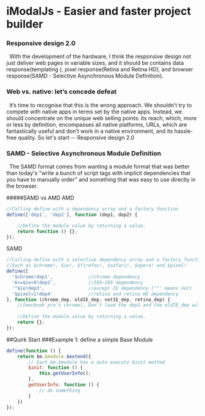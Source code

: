 # iModalJs - Easier and faster project builder
### Responsive design 2.0
  &nbsp;&nbsp;With the development of the hardware, I think the responsive design not just deliver web pages in variable sizes, and it should be contains data response(templating ), pixel response(Retina and Retina HD), and browser response(SAMD -  Selective Asynchronous Module Definition).
### Web vs. native: let’s concede defeat
  &nbsp;&nbsp;It’s time to recognise that this is the wrong approach. We shouldn’t try to compete with native apps in terms set by the native apps. Instead, we should concentrate on the unique web selling points: its reach, which, more or less by definition, encompasses all native platforms, URLs, which are fantastically useful and don’t work in a native environment, and its hassle-free quality. So let's start -- Responsive design 2.0
### SAMD - Selective Asynchronous Module Definition
  &nbsp;&nbsp;The SAMD format comes from wanting a module format that was better than today's "write a bunch of script tags with implicit dependencies that you have to manually order" and something that was easy to use directly in the browser.
  
#####SAMD vs AMD
AMD
```javascript
//Calling define with a dependency array and a factory function
define(['dep1', 'dep2'], function (dep1, dep2) {

    //Define the module value by returning a value.
    return function () {};
});
```
SAMD
```javascript
//Calling define with a selective dependency array and a factory function
//Such as $chrome!, $ie!, $firefox!, $safari!, $opera! and $pixel!
define([
  '$chrome!dep1',             //chrome dependency   
  '6<=$ie<9!dep2',            //IE6~IE9 dependency
  '^$ie!dep3',                //except IE dependency ('^' means not) 
  '$pixel>1!dep4'             //retina and retina HD dependency 
], function (chrome_dep, oldIE_dep, notIE_dep, retina_dep) {
    //[macbook pro's chrome], Don't load the dep3 and the oldIE_dep will be an empty object.
    
    //Define the module value by returning a value.
    return {};
});
```
##Quirk Start
###Example 1: define a simple Base Module
```javascript
define(function () {
    return $m.$module.$extend({
        // Each $m.$module has a auto execute $init method
        $init: function () {
            this.getUserInfo();
        },
        getUserInfo: function () {
            // do something
        }
    })
});
```

